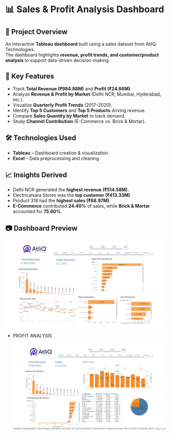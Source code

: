# 📊 Sales & Profit Analysis Dashboard  

## 📌 Project Overview  
An interactive **Tableau dashboard** built using a sales dataset from AtliQ Technologies.  
The dashboard highlights **revenue, profit trends, and customer/product analysis** to support data-driven decision-making.  

## 🎯 Key Features  
- Track **Total Revenue (₹984.88M)** and **Profit (₹24.66M)**.  
- Analyze **Revenue & Profit by Market** (Delhi NCR, Mumbai, Hyderabad, etc.).  
- Visualize **Quarterly Profit Trends** (2017–2020).  
- Identify **Top 5 Customers** and **Top 5 Products** driving revenue.  
- Compare **Sales Quantity by Market** to track demand.  
- Study **Channel Contribution** (E-Commerce vs. Brick & Mortar).  

## 🛠️ Technologies Used  
- **Tableau** – Dashboard creation & visualization  
- **Excel** – Data preprocessing and cleaning  

## 📈 Insights Derived  
- Delhi NCR generated the **highest revenue (₹514.58M)**.  
- Electricalsara Stores was the **top customer (₹413.33M)**.  
- Product 318 had the **highest sales (₹68.97M)**.  
- **E-Commerce** contributed **24.40%** of sales, while **Brick & Mortar** accounted for **75.60%**.  

## 📷 Dashboard Preview  

![image](https://github.com/Onkar41/Tableau-Sales-Profit-Analysis-Dashboard/blob/main/Screenshot%202025-09-03%20111827.png)
- PROFIT ANALYSIS <br><br>
![prediction](https://github.com/Onkar41/Tableau-Sales-Profit-Analysis-Dashboard/blob/main/Screenshot%202025-09-03%20111835.png)
